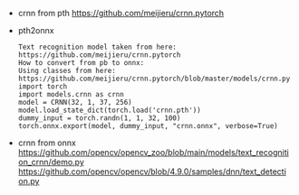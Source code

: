 + crnn  from pth
https://github.com/meijieru/crnn.pytorch    

+ pth2onnx    
  ```
  Text recognition model taken from here: https://github.com/meijieru/crnn.pytorch
  How to convert from pb to onnx:
  Using classes from here: https://github.com/meijieru/crnn.pytorch/blob/master/models/crnn.py
  import torch
  import models.crnn as crnn
  model = CRNN(32, 1, 37, 256)
  model.load_state_dict(torch.load('crnn.pth'))
  dummy_input = torch.randn(1, 1, 32, 100)
  torch.onnx.export(model, dummy_input, "crnn.onnx", verbose=True)
  ```

+ crnn  from onnx   
https://github.com/opencv/opencv_zoo/blob/main/models/text_recognition_crnn/demo.py     
https://github.com/opencv/opencv/blob/4.9.0/samples/dnn/text_detection.py  

